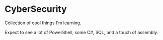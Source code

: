 # CyberSecurity
Collection of cool things I'm learning.

Expect to see a lot of PowerShell, some C#, SQL, and a touch of assembly.
